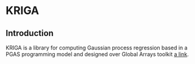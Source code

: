 KRIGA
=====

Introduction
-----------
KRIGA is a library for computing Gaussian process regression based in a PGAS programming model
and designed over Global Arrays toolkit [a link](https://github.com/GlobalArrays/ga).


